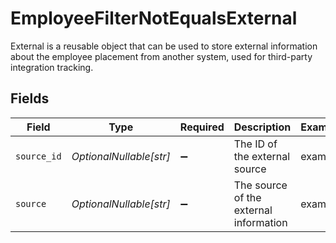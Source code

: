 # EmployeeFilterNotEqualsExternal

External is a reusable object that can be used to store external information about the employee placement from another system, used for third-party integration tracking.


## Fields

| Field                                  | Type                                   | Required                               | Description                            | Example                                |
| -------------------------------------- | -------------------------------------- | -------------------------------------- | -------------------------------------- | -------------------------------------- |
| `source_id`                            | *OptionalNullable[str]*                | :heavy_minus_sign:                     | The ID of the external source          | example                                |
| `source`                               | *OptionalNullable[str]*                | :heavy_minus_sign:                     | The source of the external information | example                                |